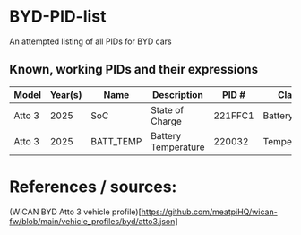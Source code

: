 # BYD-PID-list
An attempted listing of all PIDs for BYD cars


## Known, working PIDs and their expressions

|Model|Year(s)|Name|Description|PID #|Class|Unit|Min|Max|Expression|Init|
|-|-|-|-|-|-|-|-|-|-|-|
|Atto 3|2025|SoC|State of Charge|221FFC1|Battery|%|0|100|((B5*256)+B4)/100||
|Atto 3|2025|BATT_TEMP|Battery Temperature|220032|Temperature|°C|-40|80|B4-40||



# References / sources:
(WiCAN BYD Atto 3 vehicle profile)[https://github.com/meatpiHQ/wican-fw/blob/main/vehicle_profiles/byd/atto3.json]
